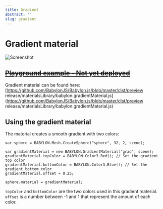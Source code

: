 ```yaml
---
title: Gradient
abstract: ''
slug: gradient
---
```

# Gradient material

![Screenshot](/img/extensions/materials/gradient.jpg)

## [~~Playground example - Not yet deployed~~]( https://www.babylonjs-playground.com)


Gradient material can be found here: [https://github.com/BabylonJS/Babylon.js/blob/master/dist/preview release/materialsLibrary/babylon.gradientMaterial.js](https://github.com/BabylonJS/Babylon.js/blob/master/dist/preview release/materialsLibrary/babylon.gradientMaterial.js)

## Using the gradient material

The material creates a smooth gradient with two colors:

```
var sphere = BABYLON.Mesh.CreateSphere("sphere", 32, 2, scene);

var gradientMaterial = new BABYLON.GradientMaterial("grad", scene);
gradientMaterial.topColor = BABYLON.Color3.Red(); // Set the gradient top color
gradientMaterial.bottomColor = BABYLON.Color3.Blue(); // Set the gradient bottom color
gradientMaterial.offset = 0.25;

sphere.material = gradientMaterial;
```
`topColor` and `bottomColor` are the two colors used in this gradient material.
`offset` is a number between -1 and 1 that represent the amount of each color.


